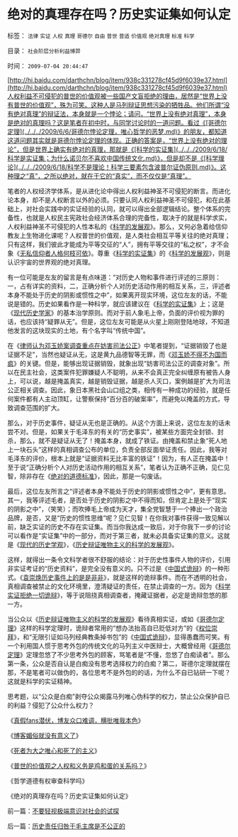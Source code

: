 # 绝对的真理存在吗？历史实证集如何认定

标签： `法律` `实证` `人权` `真理` `哥德尔` `自由` `普世` `普适` `价值观` `绝对真理` `标准` `科学` 

目录： `社会阶层分析利益博羿`

时间： `2009-07-04 20:44:47`

[http://hi.baidu.com/darthchn/blog/item/938c331278cf45d9f6039e37.html](http://hi.baidu.com/darthchn/blog/item/938c331278cf45d9f6039e37.html)人权利益不可侵犯的普世的价值观被一些国产文盲拒绝的理由，居然是“世界上没有普世的价值观”，殊为可笑。这种人是马列辩证思想污染的牺牲品。他们所谓“没有绝对真理”的辩证法，本身就是一个悖论；请问，“世界上没有绝对真理”，本身是绝对的真理吗？这是笔者在初中时，与同学讨论时的一道问题。看过《[哥德尔定理](../../../2009/6/6/哥德尔悖论定理，唯心哲学的恶梦.md)》的朋友，都知道这道问题其实就是哥德尔悖论定理的体现。正确的答案是，“世界上没有绝对的理论”，但是世界上确实有绝对的真理，那就是《[科学的实证集](../../../2009/6/18/科学是实证集；为什么诺贝尔不喜欢中国传统文化.md)》，但是却不是《[科学理论](../../../2009/6/18/科学不是理论！科学三要素包含波普尔证伪原则.md)》。这种理之“真”，之所以绝对，就在于它的“真实”，而不仅仅是“真理”。

笔者的人权经济学体系，是从进化论中得出人权利益神圣不可侵犯的断言。而进化论本身，却不是人权断言以外的必须。只要认同人权利益神圣不可侵犯，和在此基础上，对社会实践中的实证经验的认同，就可以得出全部逻辑结论。整个体系的完备性，也就是人权民主宪政社会经济体系合理的完备性，取决于的就是科学求实，人权利益神圣不可侵犯的人性本私的《[科学的发展观](http://blog.sina.com.cn/s/blog_5563a64d0100d0v2.html)》。那么，又何必急着给信仰教友上生物进化课呢？人权普世的价值观，是人类社会相互平等关往的绝对真理；只有这样，我们彼此才能成为平等交征的“人”，拥有平等交往的“私之权”，才不会象《[无私信仰者人格何枝可依](../../../2009/6/26/无私信仰者人格安附？.md)》。尊重《[科学的实证集](../../../2009/6/18/科学是实证集；为什么诺贝尔不喜欢中国传统文化.md)》的《[科学的发展观](../../../2009/4/25/科学，民主和科学的发展观.md)》，则是认识宇宙的世界观的绝对真理。

有一位可能是左友的留言是有点味道：“对历史人物和事件进行评述的三原则：一，占有详实的资料，二，正确分析个人对历史活动作用的相互关系，三，评述者本身不能处于历史的阴影或惯性之中”，如果离开现实环境，这位左友的话，不能说是错的。历史如果看作是一种科学，就应该建议在《[科学的实证集](../../../2009/6/18/科学是实证集；为什么诺贝尔不喜欢中国传统文化.md)》上；这是《[现代历史学家](../../../2008/11/2/现代历史学观，和现代历史学家.md)》的基本治学原则。而对于前人象毛上帝，负面的评价视为罪的话，也应该持“疑罪从无”。但是，这位左友可能是从火星上刚刚登陆地球，不知道他发言的这块现实的土地，有个名字叫“传统中国”。

在《[律师认为邓玉娇案调查重点在妨害司法公正](http://darthvad.blog.163.com/blog/static/5339947020095270247693/)》中笔者提到，“证据销毁了也是证据不足”，当然也疑证从无，这是黄九品德智等无罪，而《[邓玉娇不得不为国而疯](../../../2009/6/3/强行要求邓女玉娇爱国成仁.md)》的关键。但是，能够出现证据销毁，就象出现“妨害司法公正的调查对象”。所以在民主社会，这类案件犯罪嫌疑人不聪明，从来不会真正完全纠缠原有被告人身上，可以说，越是掩盖真实，越是销毁证据，越是杀人灭口，案例越是扩大为司法公正相关调查。因此，象日本黑社会山口组之类，相传有一种成功的经验，就是任何案件都有人主动顶缸，让警察保持“百分百的破案率”，而避免以掩盖的方式，导致调查范围的扩大。

那么，对于历史事件，疑证从无也是正确的。从这个方面上来说，这位左友的话未尝不对。但是，如果关于毛泽东的有关的“历史事实”，被某些方面完全封锁、封杀，那么，就不是疑证从无了！掩盖本身，就成了铁证。由掩盖和禁止象“死人地上一块石头”这样的真相调查公布的单位，负责全部反面举证责任。因此，我等对毛泽东的评价，根本上就是“证据资料无比丰富的铁证”！因为，有人正在掩盖中！至于说“正确分析个人对历史活动作用的相互关系”，笔者认为正确不正确，见仁见智，除非存在《[绝对的道德标准](../../../2009/3/11/信仰，个人世界观的基础断言；不是绝对的道德标准.md)》，因此，那是一句废话。

最后，这位左友所言之“评述者本身不能处于历史的阴影或惯性之中”，更有意思。其一，我等评述毛者，是否处于历史的阴影之中不得而知，但肯定上是处于“现实的阴影之中”，（笑笑）；而吹捧毛上帝成为天才，集全党智慧于一个捧出一个政治品牌，是否，又是“历史的惯性思维”呢？见仁见智！在你我对事件获得一致见解以前，缺乏实证的历史不存在实证集。而当你我达成一致后，对于你我下一步的讨论可以看作是“实证集”中的一部分，而对于第三者，就未必具备实证集的意义。这就是《[现代的历史学观](../../../2008/11/2/现代历史学观，和现代历史学家.md)》，《[历史辩证唯物主义的科学的发展观](http://blog.sina.com.cn/s/blog_5563a64d0100d0v2.html)》。

这样，就得出一条令文科学者很不舒服的结论：对于历史性事件人物的评价，引用非实证考证的“历史资料”，是完全没有意义的。只不过是《[中国式诡辩](../../../2008/8/31/“大学无书”，远离中国式诡辩！.md)》的一种形式。《[袁崇焕历史事件上的是是非非](../../../2008/10/25/袁崇焕的是是非非：历史，不是道德素材库.md)》，就是这样的诡辩事件。而在不透明的社会，真相调查被禁止的文化环境里，澄清疑证的责任，在禁止调查的一方。因为《[科学实证拒绝一切诡辩](../../../2009/6/19/科学实证性排斥任何哲学诡辩.md)》，等于说阻挠真相调查者，掩藏证据者，必定是诡辩忽悠的那一方。

当公众以《[历史辩证唯物主义的科学的发展观](http://blog.sina.com.cn/s/blog_5563a64d0100d0v2.html)》看待真相实证，或如《[哥德尔定理](../../../2009/6/6/哥德尔悖论定理，唯心哲学的恶梦.md)》这样的科学定理时，诡辩者常用的“想办法抬高自已贬低对方”的《[权位崇拜](../../../2008/10/10/中国式诡辩：官本位文化之权位崇拜心魔.md)》，和“无限引证如马列经典教条掉书包”的《[中国式诡辩](../../../2008/8/31/“大学无书”，远离中国式诡辩！.md)》，显得愚蠢而可笑。有一个利用国人惯于思考外包的传统文化的马列主义中医辩士，大概曾经用《[哥德尔定理](../../../2009/6/6/哥德尔悖论定理，唯心哲学的恶梦.md)》定理忽悠了不少思考外包的顾客，骂笔者是“不懂，忽悠了白痴读者”。那么第一条，公众是否自认是白痴没有思考选择权力的白痴？第二，哥德尔定理就摆在那，不是笔者可以做伪的，各位思考不是外包的的话，为什么不自已钻研一下呢？这就是科学的实证精神。

思考题，以“公众是白痴”剥夺公众揭露马列唯心伪科学的权力，禁止公众保护自已的利益？侵犯了公众什么权力？

《[真假fans潜伏，博友众口难调，横批唯我本色](../../../2009/6/29/真假潜伏,众fans难调，唯我本色.md)》

《[博客媚俗就没有意义了](../../../2009/6/30/博客媚俗丧失独立观点就没有价值了.md)》

《[死者为大之唯心和死了的主义](../../../2009/7/1/死者为大之唯心和死了的主义.md)》

《[普世的价值观之人权和义务是鸡和蛋的关系吗？](../../../2009/7/2/人权义务是鸡和蛋的关系吗？.md)》

《哲学道德有权审查科学吗》

《绝对的真理存在吗？历史实证集如何认定》



前一篇：[不要轻视极端意识对社会的试探](../../../2009/7/4/不要轻视极端意识对社会的试探.md)

后一篇：[历史责任归咎于毛主席是不公正的](../../../2009/7/5/历史责任归咎于毛主席是不公正的.md)
